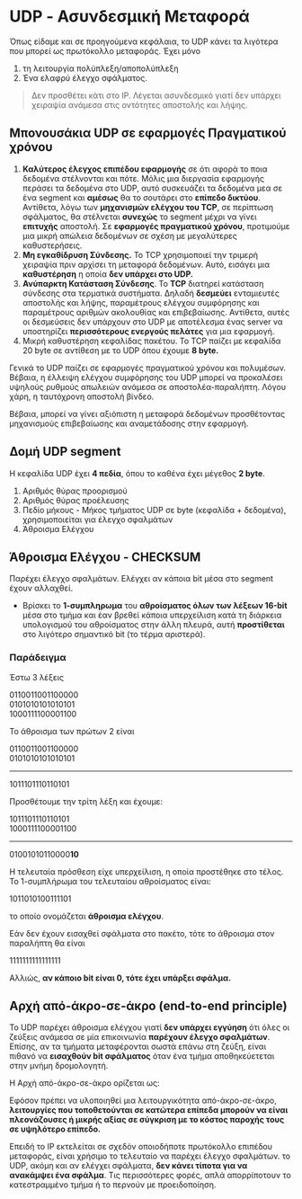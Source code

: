 # UDP - Ασυνδεσμική Μεταφορά

Όπως είδαμε και σε προηγούμενα κεφάλαια, το UDP κάνει τα λιγότερα που μπορεί ως πρωτόκολλο μεταφοράς. Έχει μόνο
1. τη λειτουργία πολύπλεξη/αποπολύπλεξη 
2. Ένα ελαφρύ έλεγχο σφάλματος.

>Δεν προσθέτει κάτι στο IP. Λέγεται ασυνδεσμικό γιατί δεν υπάρχει χειραψία ανάμεσα στις οντότητες αποστολής και λήψης.

## Μπονουσάκια UDP σε εφαρμογές Πραγματικού χρόνου

1. **Καλύτερος έλεγχος επιπέδου εφαρμογής** σε ότι αφορά το ποια δεδομένα στέλνονται και πότε. Μόλις μια διεργασία εφαρμογής περάσει τα δεδομένα στο UDP, αυτό συσκευάζει τα δεδομένα μεα σε ένα segment και **αμέσως** θα το σουτάρει στο **επίπεδο δικτύου**. Αντίθετα, λόγω των **μηχανισμών ελέγχου του TCP**, σε περίπτωση σφάλματος, θα στέλνεται **συνεχώς** το segment μέχρι να γίνει **επιτυχής** αποστολή. Σε **εφαρμογές πραγματικού χρόνου**, προτιμούμε μια μικρή απώλεια δεδομένων σε σχέση με μεγαλύτερες καθυστερήσεις.
2. **Μη εγκαθίδρυση Σύνδεσης.** Το TCP χρησιμοποιεί την τριμερή χειραψία πριν αρχίσει τη μεταφορά δεδομένων. Αυτό, εισάγει μια **καθυστέρηση** η οποία **δεν υπάρχει στο UDP.**
3. **Ανύπαρκτη Κατάσταση Σύνδεσης**. Το **TCP** διατηρεί κατάσταση σύνδεσης στα τερματικά συστήματα. Δηλαδή **δεσμεύει** ενταμιευτές αποστολής και λήψης, παραμέτρους ελέγχου συμφόρησης και παραμέτρους αριθμών ακολουθίας και επιβεβαίωσης. Αντίθετα, αυτές οι δεσμεύσεις δεν υπάρχουν στο UDP με αποτέλεσμα ένας server να υποστηρίζει **περισσότερους ενεργούς πελάτες** για μια εφαρμογή.
4. Μικρή καθυστέρηση κεφαλίδας πακέτου. Το TCP παίζει με κεφαλίδα 20 byte σε αντίθεση με το UDP όπου έχουμε **8 byte.**

Γενικά το UDP παίζει σε εφαρμογές πραγματικού χρόνου και πολυμέσων. Βέβαια, η έλλειψη ελέγχου συμφόρησης του UDP μπορεί να προκαλέσει υψηλούς ρυθμούς απωλειών ανάμεσα σε αποστολέα-παραλήπτη. Λόγου χάρη, η ταυτόχρονη αποστολή βίνδεο.

Βέβαια, μπορεί να γίνει αξιόπιστη η μεταφορά δεδομένων προσθέτοντας μηχανισμούς επιβεβαίωσης και αναμετάδοσης στην εφαρμογή.

## Δομή UDP segment

Η κεφαλίδα UDP έχει **4 πεδία**, όπου το καθένα έχει μέγεθος **2 byte**.
1. Αριθμός θύρας προορισμού
2. Αριθμός θύρας προέλευσης
3. Πεδίο μήκους - Μήκος τμήματος UDP σε byte (κεφαλίδα + δεδομένα), χρησιμοποιείται για έλεγχο σφαλμάτων
4. Άθροισμα Ελέγχου

## Άθροισμα Ελέγχου - CHECKSUM

Παρέχει έλεγχο σφαλμάτων. Ελέγχει αν κάποια bit μέσα στο segment έχουν αλλαχθεί. 
- Βρίσκει το **1-συμπληρωμα** του **αθροίσματος όλων των λέξεων 16-bit** μέσα στο τμήμα και έαν βρεθεί κάποια υπερχείλιση κατά τη διάρκεια υπολογισμού του αθροίσματος στην άλλη πλευρά, αυτή **προστίθεται** στο λιγότερο σημαντικό bit (το τέρμα αριστερά).

### Παράδειγμα

Έστω 3 λέξεις

0110011001100000  
0101010101010101  
1000111100001100

Το άθροισμα των πρώτων 2 είναι

0110011001100000  
0101010101010101  
________________
1011101110110101

Προσθέτουμε την τρίτη λέξη και έχουμε:  

1011101110110101  
1000111100001100
________________
01001010110000**10**

Η τελευταία πρόσθεση είχε υπερχείλιση, η οποία προστέθηκε στο τέλος. Το 1-συμπλήρωμα του τελευταίου αθροίσματος είναι:  

1011010100111101

το οποίο ονομάζεται **άθροισμα ελέγχου**.

Εάν δεν έχουν εισαχθεί σφάλματα στο πακέτο, τότε το άθροισμα στον παραλήπτη θα είναι   

1111111111111111

Αλλιώς, **αν κάποιο bit είναι 0, τότε έχει υπάρξει σφάλμα.**

## Αρχή από-άκρο-σε-άκρο (end-to-end principle)

 Το UDP παρέχει άθροισμα ελέγχου γιατί **δεν υπάρχει εγγύηση** ότι όλες οι ζεύξεις ανάμεσα σε μία επικοινωνία **παρέχουν έλεγχο σφαλμάτων**. Επίσης, αν τα τμήματα μεταφέρονται σωστά επάνω στη ζεύξη, είναι πιθανό να **εισαχθούν bit σφάλματος** όταν ένα τμήμα αποθηκεύετεται στην μνήμη δρομολογητή.

 Η Αρχή από-άκρο-σε-άκρο ορίζεται ως:

 Εφόσον πρέπει να υλοποιηθεί μια λειτουργικότητα από-άκρο-σε-άκρο, **λειτουργίες που τοποθετούνται σε κατώτερα επίπεδα μπορούν να είναι πλεονάζουσες ή μικρής αξίας σε σύγκριση με το  κόστος παροχής τους σε υψηλότερο επίπεδο.**

 Επειδή το IP εκτελείται σε σχεδόν οποιοδήποτε πρωτόκολλο επιπέδου μεταφοράς, είναι χρήσιμο το τελευταίο να παρέχει έλεγχο σφαλμάτων. το UDP, ακόμη και αν ελέγχει σφάλματα, **δεν κάνει τίποτα για να ανακάμψει ένα σφάλμα**. Τις περισσότερες φορές, απλά απορρίποτουν το κατεστραμμένο τμήμα ή το περνούν με προειδοποίηση.